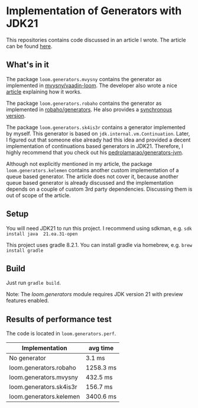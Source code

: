 # Implementation of Generators with JDK21

This repositories contains code discussed in an article I wrote. The article can be found [here](https://www.linkedin.com/in/sekaiser/).

## What's in it
The package `loom.generators.mvysny` contains the generator as implemented in [mvysny/vaadin-loom](https://github.com/mvysny/vaadin-loom/tree/master). The developer also wrote a nice [article](https://mvysny.github.io/java-generators/) explaining how it works.

The package `loom.generators.robaho` contains the generator as implemented in [robaho/generators](https://github.com/robaho/generators). He also provides a [synchronous version](https://github.com/robaho/generators/tree/synchronous). 

The package `loom.generators.sk4is3r` contains a generator implemented by myself. This generator is based on `jdk.internal.vm.Continuation`. Later, I figured out that someone else already had this idea and provided a decent implementation of continuations based generators in JDK21. Therefore, I highly recommend that you check out his [pedrolamarao/generators-jvm](https://github.com/pedrolamarao/generators-jvm).

Although not explicitly mentioned in my article, the package `loom.generators.kelemen` contains another custom implementation of a queue based generator. The article does not cover it, because another queue based generator is already discussed and the implementation depends on a couple of custom 3rd party dependencies. Discussing them is out of scope of the article. 

## Setup

You will need JDK21 to run this project.
I recommend using sdkman, e.g. `sdk install java  21.ea.31-open`

This project uses gradle 8.2.1.
You can install gradle via homebrew, e.g. `brew install gradle`

## Build

Just run `gradle build`.

Note: The *loom.generators* module requires JDK version 21 with preview features enabled.

## Results of performance test
The code is located in `loom.generators.perf`.

| Implementation           | avg time  |
|--------------------------|-----------|
| No generator             | 3.1 ms    |
| loom.generators.robaho   | 1258.3 ms |
| loom.generators.mvysny   | 432.5 ms  |
| loom.generators.sk4is3r  | 156.7 ms  |
| loom.generators.kelemen  | 3400.6 ms |
